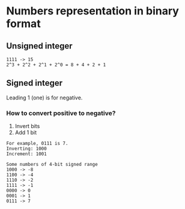 # Numbers representation in binary format
## Unsigned integer
```
1111 -> 15
2^3 + 2^2 + 2^1 + 2^0 = 8 + 4 + 2 + 1
```

## Signed integer
Leading 1 (one) is for negative.
 
### How to convert positive to negative?
1. Invert bits
2. Add 1 bit
```
For example, 0111 is 7.
Inverting: 1000
Increment: 1001

Some numbers of 4-bit signed range
1000 -> -8
1100 -> -4
1110 -> -2
1111 -> -1
0000 -> 0
0001 -> 1
0111 -> 7
```
